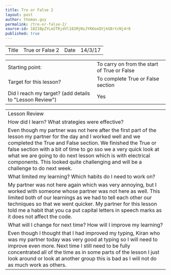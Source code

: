 ```yaml
---
title: Tre or False 2
layout: post
author: thomas.guy
permalink: /tre-or-false-2/
source-id: 18Z1BpZYLm2TRjdVl181MjNsJYKKeoQVjkG8rtcNj4r8
published: true
---
```

<table>
  <tr>
    <td>Title</td>
    <td>True or False 2</td>
    <td>Date</td>
    <td> 14/3/17</td>
  </tr>
</table>


<table>
  <tr>
    <td>Starting point:</td>
    <td>To carry on from the start of True or False</td>
  </tr>
  <tr>
    <td>Target for this lesson?</td>
    <td>To complete True or False section</td>
  </tr>
  <tr>
    <td>Did I reach my target? 
(add details to "Lesson Review")</td>
    <td> Yes</td>
  </tr>
</table>


<table>
  <tr>
    <td>Lesson Review</td>
  </tr>
  <tr>
    <td>How did I learn? What strategies were effective? </td>
  </tr>
  <tr>
    <td>Even though my partner was not here after the first part of the lesson my partner for the day and I worked well and we completed the True and False section. We finished the True or false section with a bit of time to go sso we a very quick look at what we are going to do next lesson which is with electrical components. This looked quite challenging and will be a challenge to do next week.</td>
  </tr>
  <tr>
    <td>What limited my learning? Which habits do I need to work on? </td>
  </tr>
  <tr>
    <td>My partner was not here again which was very annoying, but I worked with someone whose partner was not here as well. This limited both of our learnings as we had to tell each other our techniques so that we went quicker. My partner for this lesson told me a habit that you ca put capital letters in speech marks as it does not affect the code.</td>
  </tr>
  <tr>
    <td>What will I change for next time? How will I improve my learning?</td>
  </tr>
  <tr>
    <td>Even though I thought that I had improved my typing, Kiran who was my partner today was very good at typing so I will need to improve even more. Next time I still need to be fully concentrated all of the time as in some parts of the lesson I just look around or look at another group this is bad as I will not do as much work as others.</td>
  </tr>
</table>


